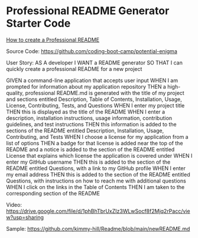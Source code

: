 # Professional README Generator Starter Code

[How to create a Professional README](https://coding-boot-camp.github.io/full-stack/github/professional-readme-guide)

Source Code:
https://github.com/coding-boot-camp/potential-enigma

User Story:
AS A developer
I WANT a README generator
SO THAT I can quickly create a professional README for a new project

GIVEN a command-line application that accepts user input
WHEN I am prompted for information about my application repository
THEN a high-quality, professional README.md is generated with the title of my project and sections entitled Description, Table of Contents, Installation, Usage, License, Contributing, Tests, and Questions
WHEN I enter my project title
THEN this is displayed as the title of the README
WHEN I enter a description, installation instructions, usage information, contribution guidelines, and test instructions
THEN this information is added to the sections of the README entitled Description, Installation, Usage, Contributing, and Tests
WHEN I choose a license for my application from a list of options
THEN a badge for that license is added near the top of the README and a notice is added to the section of the README entitled License that explains which license the application is covered under
WHEN I enter my GitHub username
THEN this is added to the section of the README entitled Questions, with a link to my GitHub profile
WHEN I enter my email address
THEN this is added to the section of the README entitled Questions, with instructions on how to reach me with additional questions
WHEN I click on the links in the Table of Contents
THEN I am taken to the corresponding section of the README

Video:
https://drive.google.com/file/d/1phBhTbrUxZIz3WLwSocf8f2Mjq2rPacc/view?usp=sharing

Sample:
https://github.com/kimmy-hill/Readme/blob/main/newREADME.md
